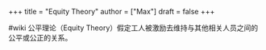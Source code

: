 +++
title = "Equity Theory"
author = ["Max"]
draft = false
+++

\#wiki
公平理论（Equity Theory）假定工人被激励去维持与其他相关人员之间的公平或公正的关系。
